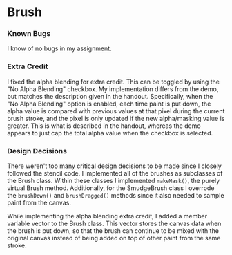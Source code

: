 # Brush

### Known Bugs
I know of no bugs in my assignment.

### Extra Credit
I fixed the alpha blending for extra credit. This can be toggled by using the "No Alpha Blending" checkbox. 
My implementation differs from the demo, but matches the description given in the handout. Specifically, when the "No Alpha Blending" option is enabled, each time paint is put down, the alpha value is compared with previous values at that pixel during the current brush stroke, and the pixel is only updated if the new alpha/masking value is greater. This is what is described in the handout, whereas the demo appears to just cap the total alpha value when the checkbox is selected.

### Design Decisions
There weren't too many critical design decisions to be made since I closely followed the stencil code. I implemented all of the brushes as subclasses of the Brush class. Within these classes I implemented `makeMask()`, the purely virtual Brush method. Additionally, for the SmudgeBrush class I overrode the `brushDown()` and `brushDragged()` methods since it also needed to sample paint from the canvas. 

While implementing the alpha blending extra credit, I added a member variable vector to the Brush class. This vector stores the canvas data when the brush is put down, so that the brush can continue to be mixed with the original canvas instead of being added on top of other paint from the same stroke.
